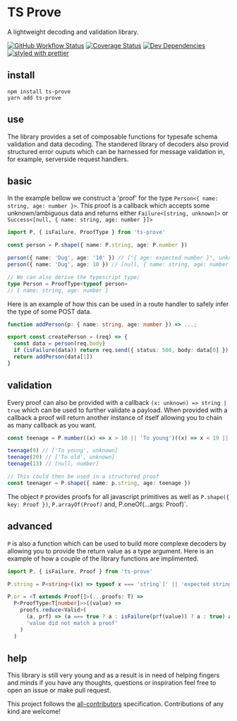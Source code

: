# TS Prove

A lightweight decoding and validation library.

[![GitHub Workflow Status](https://img.shields.io/github/workflow/status/Pingid/ts-prove/CI)](https://github.com/Pingid/ts-prove/actions)
[![Coverage Status](https://coveralls.io/repos/github/Pingid/ts-prove/badge.svg?branch=master)](https://coveralls.io/github/Pingid/ts-prove?branch=master)
[![Dev Dependencies](https://david-dm.org/Pingid/ts-prove/dev-status.svg)](https://david-dm.org/Pingid/ts-prove)
[![styled with prettier](https://img.shields.io/badge/styled_with-prettier-ff69b4.svg)](https://github.com/prettier/prettier)

## install

```
npm install ts-prove
yarn add ts-prove
```

## use

The library provides a set of composable functions for typesafe schema validation and data decoding. The standered library of decoders also provid structured error ouputs which can be harnessed for message validation in, for example, serverside request handlers.

## basic

In the example bellow we construct a 'proof' for the type `Person<{ name: string, age: number }>`. This proof is a callback which accepts some unknown/ambiguous data and returns either `Failure<[string, unknown]>` or `Success<[null, { name: string, age: number }]>`

```ts
import P, { isFailure, ProofType } from 'ts-prove'

const person = P.shape({ name: P.string, age: P.number })

person({ name: 'Dug', age: '10' }) // ["{ age: expected number }", unknown]
person({ name: 'Dug', age: 10 }) // [null, { name: string, age: number ]

// We can also derive the typescript type;
type Person = ProofType<typeof person>
// { name: string, age: number }
```

Here is an example of how this can be used in a route handler to safely infer the type of some POST data.

```ts
function addPerson(p: { name: string, age: number }) => ...;

export const createPerson = (req) => {
  const data = person(req.body)
  if (isFailure(data)) return req.send({ status: 500, body: data[0] })
  return addPerson(data[1])
}
```

## validation

Every proof can also be provided with a callback `(x: unknown) => string | true` which can be used to further validate a payload. When provided with a callback a proof will return another instance of itself allowing you to chain as many callback as you want.

```ts
const teenage = P.number((x) => x > 10 || 'To young')((x) => x < 19 || 'To old')

teenage(9) // ['To young', unknown]
teenage(20) // ['To old', unknown]
teenage(13) // [null, number]

// This could then be used in a structured proof
const teenager = P.shape({ name: p.string, age: teenage })
```

The object `P` provides proofs for all javascript primitives as well as `P.shape({ key: Proof })`, `P.arrayOf(Proof)` and, P.oneOf(...args: Proof)`.

## advanced

`P` is also a function which can be used to build more complexe decoders by allowing you to provide the return value as a type argument. Here is an example of how a couple of the library functions are implimented.

```ts
import P, { isFailure, Proof } from 'ts-prove'

P.string = P<string>((x) => typeof x === 'string`]' || 'expected string')

P.or = <T extends Proof[]>(...proofs: T) =>
  P<ProofType<T[number]>>((value) =>
    proofs.reduce<Valid>(
      (a, prf) => (a === true ? a : isFailure(prf(value)) ? a : true) as any,
      'value did not match a proof'
    )
  )
```

## help
This library is still very young and as a result is in need of helping fingers and minds if you have any thoughts, questions or inspiration feel free to open an issue or make pull request.

This project follows the [all-contributors](https://github.com/kentcdodds/all-contributors) specification. Contributions of any kind are welcome!
